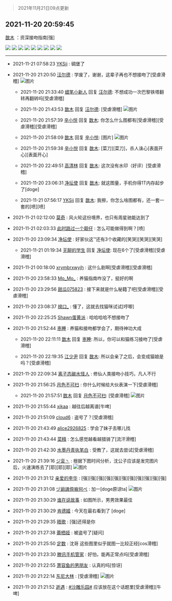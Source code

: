 > 2021年11月21日09点更新
<link rel="stylesheet" href="https://cdn.jsdelivr.net/gh/taotie6/sampleJSON@main/css/photo_show.css">
<meta name="referrer" content="no-referrer" />


 ## 2021-11-20 20:59:45 

 [㪚木](https://www.coolapk.com/feed/31604689?shareKey=OTcwZGI5MjczNzgwNjE5OGZmNTM~) ：资深接吻指南[强] 

<div class="album">
<img class="img-item" src="https://image.coolapk.com/feed/2021/1120/20/1081091_876ee3e2_3177_5477_281@690x826.jpeg" />
<img class="img-item" src="https://image.coolapk.com/feed/2021/1120/20/1081091_6bfb9957_3177_5483_702@690x864.jpeg" />
<img class="img-item" src="https://image.coolapk.com/feed/2021/1120/20/1081091_0f147c44_3177_5488_550@690x864.jpeg" />
<img class="img-item" src="https://image.coolapk.com/feed/2021/1120/20/1081091_c8ff96df_3177_5491_212@690x824.jpeg" />
<img class="img-item" src="https://image.coolapk.com/feed/2021/1120/20/1081091_4ec99647_3177_5496_646@519x292.gif" />
<img class="img-item" src="https://image.coolapk.com/feed/2021/1120/20/1081091_c8313186_3177_5507_625@690x814.jpeg" />
<img class="img-item" src="https://image.coolapk.com/feed/2021/1120/20/1081091_160e0ffe_3177_5515_533@688x824.jpeg" />
<img class="img-item" src="https://image.coolapk.com/feed/2021/1120/20/1081091_db1b1edc_3177_5523_863@690x736.jpeg" />
<img class="img-item" src="https://image.coolapk.com/feed/2021/1120/20/1081091_cd41bba0_3177_553_29@684x828.jpeg" />
</div>

 ------- 

- 2021-11-21 07:58:23 [YKSii](uid=2291498) : 碉堡了 

- 2021-11-20 21:20:50 [汪尔德](uid=1595236) : 学废了，谢谢，这辈子再也不想接吻了[受虐滑稽] ![图片](https://image.coolapk.com/feed/2021/1119/01/1732261_c59e21ae_5167_8481_649@342x240.gif)

    - 2021-11-20 21:33:40 [蜡笔小新人](uid=4236945) 回复 [汪尔德](uid=1595236): 不想成功一次巴黎铁塔翻转再翻转吗[受虐滑稽] 

    - 2021-11-20 21:43:53 [㪚木](uid=1081091) 回复 [汪尔德](uid=1595236): [受虐滑稽] ![图片](https://image.coolapk.com/feed/2021/1120/21/1081091_a3545162_5827_0366_683@508x326.gif)

    - 2021-11-20 21:57:39 [辛小悦](uid=2870670) 回复 [㪚木](uid=1081091): 你怎么什么图都有[受虐滑稽][受虐滑稽][受虐滑稽] 

    - 2021-11-20 21:58:09 [㪚木](uid=1081091) 回复 [辛小悦](uid=2870670): [图片] ![图片](https://image.coolapk.com/feed/2021/1120/21/1081091_0fe93f84_6670_0894_45@1080x1082.jpeg)

    - 2021-11-20 21:59:38 [辛小悦](uid=2870670) 回复 [㪚木](uid=1081091): [菜刀][菜刀]，杀人诛心[表面开心][表面开心] 

    - 2021-11-20 22:49:51 [高清林](uid=8114305) 回复 [㪚木](uid=1081091): 这次没有水印（好评）[受虐滑稽] 

    - 2021-11-20 23:06:31 [净坛使](uid=1518317) 回复 [㪚木](uid=1081091): 就这图量，手机你得1T内存起步了[doge] 

    - 2021-11-21 07:56:17 [YKSii](uid=2291498) 回复 [㪚木](uid=1081091): 我擦，你怎么啥图都有，还一套一套的[喷][喷] 

- 2021-11-21 02:12:00 [莫奇](uid=131936) : 风火轮这份境界，也只有周星驰能达到了 

- 2021-11-21 02:03:33 [此时路过一个靓仔](uid=2430256) : 怎么可能做得到啊？[喷] 

- 2021-11-20 23:09:34 [净坛使](uid=1518317) : 好家伙这™还有3个收藏的[笑哭][笑哭][笑哭] 

    - 2021-11-21 01:19:34 [无聊的学生](uid=3383542) 回复 [净坛使](uid=1518317): 现在6个了[受虐滑稽][受虐滑稽] 

- 2021-11-21 00:18:00 [xrymbrxwyjh](uid=1710564) : 这什么剧啊[受虐滑稽][受虐滑稽] 

- 2021-11-20 23:58:33 [Mo_Mo_](uid=432865) : 养猫指南咋没了，挺好的啊 

- 2021-11-20 23:29:56 [甜瓜075823](uid=3807071) : 接下来就是什么秘籍了吧[受虐滑稽][受虐滑稽] 

- 2021-11-20 23:08:37 [禄口_](uid=1005884) : 懂了，这就去找猫咪试试[哼唧] 

- 2021-11-20 22:25:25 [Shawn蛋黄派](uid=2642278) : 哈哈哈哈不想接吻了 

- 2021-11-20 21:52:44 [栆睡](uid=2246713) : 养猫和接吻都学会了，期待神功大成 

    - 2021-11-20 22:11:11 [㪚木](uid=1081091) 回复 [栆睡](uid=2246713): 所以，你可以和猫练习接吻了[受虐滑稽] 

    - 2021-11-20 22:19:35 [江少尹](uid=3524927) 回复 [㪚木](uid=1081091): 所以会亲了之后，会变成猫娘是吗？[受虐滑稽] 

- 2021-11-20 22:09:34 [离子态碳水怪人](uid=1112739) : 修仙人类接吻小技巧，凡人不行 

- 2021-11-20 21:56:25 [月色不可扫](uid=3639201) : 你什么时候给大伙表演一下[受虐滑稽] 

    - 2021-11-20 21:57:51 [㪚木](uid=1081091) 回复 [月色不可扫](uid=3639201): [受虐滑稽] ![图片](https://image.coolapk.com/feed/2021/1120/21/1081091_0fe93f84_6670_0894_45@1080x1082.jpeg)

- 2021-11-20 21:55:44 [xikaa](uid=2702798) : 越往后越离谱[牛啤] 

- 2021-11-20 21:51:09 [cloud6](uid=852635) : 盗号了？[受虐滑稽] 

- 2021-11-20 21:43:49 [alice2926825](uid=1064232) : 学会了妹子去哪儿找 

- 2021-11-20 21:43:44 [菜精](uid=2075001) : 怎么感觉越看越猎骑了[流汗滑稽] 

- 2021-11-20 21:42:30 [水墨丹青执笔白](uid=3060746) : 受教了，这就去尝试[受虐滑稽] 

- 2021-11-20 21:39:16 [ジ衮丶](uid=494451) : 根据下图时间分析，沈公子应该是发完图片后，火速演练去了[耶][耶][耶] ![图片](https://image.coolapk.com/feed/2021/1120/21/494451_a217180c_5555_3622_897@1440x3216.jpeg)

- 2021-11-20 21:31:12 [亲爱的李华](uid=1323228) : [强][强][强][强][强][强][强][强][强][强][强] 

- 2021-11-20 21:31:08 [ヅ爺謸倷峩何ぺ](uid=11968954) : 加一[doge原谅ta] ![图片](https://image.coolapk.com/feed/2021/1120/21/11968954_79c4c412_5066_9989_340@1826x1054.png)

- 2021-11-20 21:30:29 [谁在说故事](uid=666403) : 如图所示，男男效果最佳 

- 2021-11-20 21:30:29 [肯德姬](uid=1097549) : 今天在最右看到了
[doge] 

- 2021-11-20 21:29:35 [晤歌](uid=2277316) : [强]还得是你 

- 2021-11-20 21:27:38 [蕾栖娅](uid=3595207) : 被盗号了[疑问] 

- 2021-11-20 21:25:50 [定数](uid=5774495) : 沈哥 这些图里似乎就图一比较正经[cos滑稽] 

- 2021-11-20 21:23:30 [滕讯手机管家](uid=2610581) : 好怕，能再正常点吗[受虐滑稽] 

- 2021-11-20 21:22:55 [萧容鱼的男朋友](uid=2377889) : 认真的吗[惊讶] 

- 2021-11-20 21:22:14 [东尼大林](uid=1612569) : [受虐滑稽] ![图片](https://image.coolapk.com/feed/2021/0412/15/1381869_2512_9013@200x200.gif)

- 2021-11-20 21:21:52 [逝遇](uid=2589293) : <a class="feed-link-tag" href="/t/沙雕乐园?type=0">#沙雕乐园#</a> 应该放在这个话题里[受虐滑稽][牛啤] 

